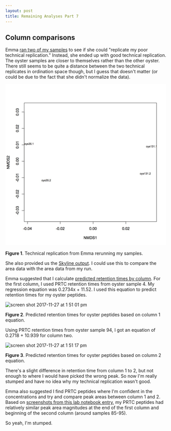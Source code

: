 ```yaml
---
layout: post
title: Remaining Analyses Part 7
---
```


## Column comparisons

Emma [ran two of my samples](https://yaaminiv.github.io/Remaining-Analyses-Part4/) to see if she could "replicate my poor technical replication." Instead, she ended up with good technical replication. The oyster samples are closer to themselves rather than the other oyster. There still seems to be quite a distance between the two technical replicates in ordination space though, but I guess that doesn't matter (or could be due to the fact that she didn't normalize the data).

![nmds](https://raw.githubusercontent.com/RobertsLab/project-oyster-oa/master/analyses/DNR_SRM_20170902/2017-10-10-Troubleshooting/2017-11-27-Column-Comparisons/2017-11-16-NMDS-Technical-Replication-NonNorm.jpg)

**Figure 1**. Technical replication from Emma rerunning my samples.

She also provided us the [Skyline output](https://github.com/RobertsLab/project-oyster-oa/blob/master/analyses/DNR_SRM_20170902/2017-10-10-Troubleshooting/2017-11-27-Column-Comparisons/2017-11-16-SRM-Results-Yaamini.csv). I could use this to compare the area data with the area data from my run.

Emma suggested that I calculate [predicted retention times by column](https://github.com/RobertsLab/project-oyster-oa/blob/master/analyses/DNR_SRM_20170902/2017-10-10-Troubleshooting/2017-11-27-Column-Comparisons/2017-11-27-Predicted-SRM-Retention-Times-By-Column.xlsx). For the first column, I used PRTC retention times from oyster sample 4. My regression equation was 0.2734x + 11.52. I used this equation to predict retention times for my oyster peptides.

<img width="238" alt="screen shot 2017-11-27 at 1 51 01 pm" src="https://user-images.githubusercontent.com/22335838/33292650-dc48db46-d37e-11e7-9c17-44e89a32127d.png">

**Figure 2**. Predicted retention times for oyster peptides based on column 1 equation.

Using PRTC retention times from oyster sample 94, I got an equation of 0.2718 + 10.939 for column two.

<img width="145" alt="screen shot 2017-11-27 at 1 51 17 pm" src="https://user-images.githubusercontent.com/22335838/33292663-e512606c-d37e-11e7-9b93-35cb307cbe0b.png">

**Figure 3**. Predicted retention times for oyster peptides based on column 2 equation.

There's a slight difference in retention time from column 1 to 2, but not enough to where I would have picked the wrong peak. So now I'm really stumped and have no idea why my technical replication wasn't good.

Emma also suggested I find PRTC peptides where I'm confident in the concentrations and try and compare peak areas between column 1 and 2. Based on [screenshots from this lab notebook entry](https://yaaminiv.github.io/SRM-Analysis/), my PRTC peptides had relatively similar peak area magnitudes at the end of the first column and beginning of the second column (around samples 85-95).

So yeah, I'm stumped.
